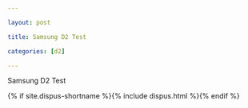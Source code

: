 ```yaml
---

layout: post

title: Samsung D2 Test

categories: [d2]

---
```


Samsung D2 Test

{% if site.dispus-shortname %}{% include dispus.html %}{% endif %}